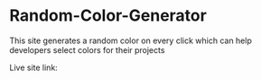 # Random-Color-Generator
This site generates a random color on every click which can help developers select colors for their projects

Live site link: 
